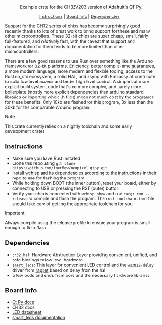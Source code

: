 <p align="center">
    Example crate for the CH32V203 version of Adafruit's QT Py.
</p>

<p align="center">
  <a href="#instructions">Instructions</a> |
  <a href="#board-info">Board Info</a> |
  <a href="#dependencies">
    Dependencies</a>
  &nbsp;&nbsp;
</p>

Support for the CH32 series of chips has become surprisingly good recently thanks to lots of great work to bring support for these and many other microcontrollers. These 32-bit chips are super cheap, small, fairly full-featured, and *relatively* fast, with the caveat that support and documentation for them tends to be more limited than other microcontrollers.

There are a few good reasons to use Rust over something like the Arduino framework for 32-bit platforms. Efficiency, better compile-time guarantees, a more modern language, more modern and flexible tooling, access to the Rust no_std ecosystem, a solid HAL, and async with Embassy all contribute to solid low level access and better high level control. A simple but more explicit build system, code that's no more complex, and barely more boilerplate (mostly more explicit dependencies than arduino standard libraries or importing whole .h files) mean not much cost by the programer for these benefits. Only 10kb are flashed for this program, 3x less than the 30kb for the comparable Arduino program.

> [!NOTE]
> This crate currently relies on a nightly toolchain and some early development crates

## Instructions
- Make sure you have Rust installed
- Clone this repo using `git clone https://github.com/fourMew/neopixel_qtpy.git`
- Install [wchisp](https://github.com/ch32-rs/wchisp) and its dependencies according to the instructions in their repo to use for flashing the program
- While holding down BOOT (the inner button), reset your board, either by connecting to USB or pressing the RST (outer) button
- Verify your chip is connected with `wchisp show` and use `cargo run --release` to compile and flash the program. The `rust-toolchain.toml` file should take care of getting the appropriate toolchain for you.

> [!IMPORTANT]
> Always compile using the release profile to ensure your program is small enough to fit in flash 

## Dependencies 
 - `ch32_hal`: Hardware Abstraction Layer providing convenient, unified, and safe bindings to low level hardware
 - `smart_leds`: Thin layer for convenient LED control and the `ws2812-delay` driver from [rappet](https://github.com/rappet/) based on delay from the hal 
 - a few odds and ends from core and the necessary hardware libraries

 ## Board Info
- [Qt Py docs](https://learn.adafruit.com/adafruit-qt-py-ch32v203/)
- [CH32 docs](https://www.wch-ic.com/products/CH32V203.html)
- [LED datasheet](https://cdn-shop.adafruit.com/datasheets/WS2812B.pdf)
- [smart_leds documentation](https://docs.rs/smart-leds/latest/smart_leds/)
